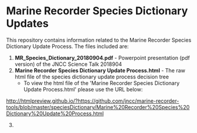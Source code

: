 # Marine Recorder Species Dictionary Updates

This repository contains information related to the Marine Recorder Species Dictionary Update Process. The files included are:

1. **MR_Species_Dictionary_20180904.pdf** - Powerpoint presentation (pdf version) of the JNCC Science Talk 2018904
2. **Marine Recorder Species Dictionary Update Process.html** - The raw html file of the species dictionary update process decision tree
    + To view the html file of the 'Marine Recorder Species Dictionary Update Process.html' please use the URL below:

http://htmlpreview.github.io/?https://github.com/jncc/marine-recorder-tools/blob/master/speciesDictionary/Marine%20Recorder%20Species%20Dictionary%20Update%20Process.html

3. 


